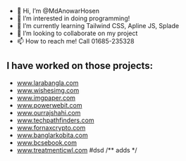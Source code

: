 - 👋 Hi, I’m @MdAnowarHosen
- 👀 I’m interested in doing programming!
- 🌱 I’m currently learning Tailwind CSS, Apline JS, Splade
- 💞️ I’m looking to collaborate on my project
- 📫 How to reach me! Call 01685-235328

**I have worked on those projects:**
------------------------
- www.larabangla.com
- www.wishesimg.com
- www.imgpaper.com
- www.powerwebit.com
- www.ourrajshahi.com
- www.techpathfinders.com
- www.fornaxcrypto.com
- www.banglarkobita.com
- www.bcsebook.com
- www.treatmenticwl.com #dsd /** adds */


<!---
MdAnowarHosen/MdAnowarHosen is a ✨ special ✨ repository because its `README.md` (this file) appears on your GitHub profile.
You can click the Preview link to take a look at your changes.
--->
